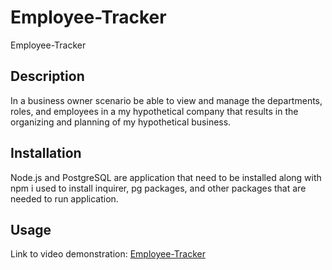 # Employee-Tracker
Employee-Tracker

## Description

In a business owner scenario be able to view and manage the departments, roles, and employees
in a my hypothetical company that results in the organizing and planning of my hypothetical business.

## Installation

Node.js and PostgreSQL are application that need to be installed
along with npm i used to install inquirer, pg packages, and other packages that are needed to run application.


## Usage

Link to video demonstration: [Employee-Tracker](https://drive.google.com/file/d/1f65itvTMsC0dkDToYW_JkZzx-aAAi2Hu/view?usp=sharing)
